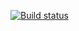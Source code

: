 [![Build status](https://ci.appveyor.com/api/projects/status/sa842xp49haevnfh?svg=true)](https://ci.appveyor.com/project/lina108108/rest13)